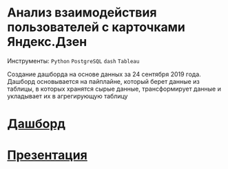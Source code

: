# Анализ взаимодействия пользователей с карточками Яндекс.Дзен

Инструменты: `Python` `PostgreSQL` `dash` `Tableau`

Создание дашборда на основе данных за 24 сентября 2019 года. Дашборд основывается на пайплайне, который берет данные из таблицы, в которых хранятся сырые данные, трансформирует данные и укладывает их в агрегирующую таблицу

# [Дашборд](https://public.tableau.com/views/YandexDzen_16721467636810/Dashboard2?:language=en-US&:display_count=n&:origin=viz_share_link)
# [Презентация](https://github.com/Igaime/Practicum/blob/main/12.%20%D0%90%D0%B2%D1%82%D0%BE%D0%BC%D0%B0%D1%82%D0%B8%D0%B7%D0%B0%D1%86%D0%B8%D1%8F/Dzen.pdf)
